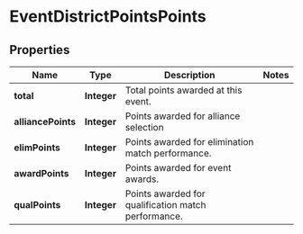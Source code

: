 # EventDistrictPointsPoints

## Properties
Name | Type | Description | Notes
------------ | ------------- | ------------- | -------------
**total** | **Integer** | Total points awarded at this event. | 
**alliancePoints** | **Integer** | Points awarded for alliance selection | 
**elimPoints** | **Integer** | Points awarded for elimination match performance. | 
**awardPoints** | **Integer** | Points awarded for event awards. | 
**qualPoints** | **Integer** | Points awarded for qualification match performance. | 
